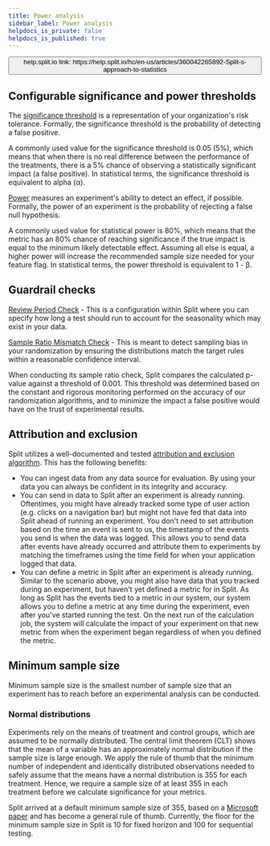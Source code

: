 ```yaml
---
title: Power analysis
sidebar_label: Power analysis
helpdocs_is_private: false
helpdocs_is_published: true
---
```


<p>
  <button style={{borderRadius:'8px', border:'1px', fontFamily:'Courier New', fontWeight:'800', textAlign:'left'}}> help.split.io link: https://help.split.io/hc/en-us/articles/360042265892-Split-s-approach-to-statistics </button>
</p>

## Configurable significance and power thresholds 

The [significance threshold](https://help.split.io/hc/en-us/articles/360020640752-Monitor-and-experiment-settings#significance-threshold) is a representation of your organization's risk tolerance. Formally, the significance threshold is the probability of detecting a false positive.

A commonly used value for the significance threshold is 0.05 (5%), which means that when there is no real difference between the performance of the treatments, there is a 5% chance of observing a statistically significant impact (a false positive). In statistical terms, the significance threshold is equivalent to alpha (α).

[Power](https://help.split.io/hc/en-us/articles/360020640752-Monitor-and-experiment-settings#power-threshold) measures an experiment's ability to detect an effect, if possible. Formally, the power of an experiment is the probability of rejecting a false null hypothesis.

A commonly used value for statistical power is 80%, which means that the metric has an 80% chance of reaching significance if the true impact is equal to the minimum likely detectable effect. Assuming all else is equal, a higher power will increase the recommended sample size needed for your feature flag. In statistical terms, the power threshold is equivalent to 1 - β.

## Guardrail checks

[Review Period Check](https://help.split.io/hc/en-us/articles/360020635912-Review-period-check) - This is a configuration within Split where you can specify how long a test should run to account for the seasonality which may exist in your data.

[Sample Ratio Mismatch Check](https://help.split.io/hc/en-us/articles/360020636472-Sample-ratio-check) - This is meant to detect sampling bias in your randomization by ensuring the distributions match the target rules within a reasonable confidence interval.  

When conducting its sample ratio check, Split compares the calculated p-value against a threshold of 0.001. This threshold was determined based on the constant and rigorous monitoring performed on the accuracy of our randomization algorithms, and to minimize the impact a false positive would have on the trust of experimental results.

## Attribution and exclusion

Split utilizes a well-documented and tested [attribution and exclusion algorithm](https://help.split.io/hc/en-us/articles/360018432532-Attribution-and-exclusion). This has the following benefits:
* You can ingest data from any data source for evaluation. By using your data you can always be confident in its integrity and accuracy.
* You can send in data to Split after an experiment is already running. Oftentimes, you might have already tracked some type of user action (e.g. clicks on a navigation bar) but might not have fed that data into Split ahead of running an experiment.  You don't need to set attribution based on the time an event is sent to us, the timestamp of the events you send is when the data was logged. This allows you to send data after events have already occurred and attribute them to experiments by matching the timeframes using the time field for when your application logged that data.
* You can define a metric in Split after an experiment is already running. Similar to the scenario above, you might also have data that you tracked during an experiment, but haven't yet defined a metric for in Split. As long as Split has the events tied to a metric in our system, our system allows you to define a metric at any time during the experiment, even after you've started running the test. On the next run of the calculation job, the system will calculate the impact of your experiment on that new metric from when the experiment began regardless of when you defined the metric.

## Minimum sample size

Minimum sample size is the smallest number of sample size that an experiment has to reach before an experimental analysis can be conducted. 

### Normal distributions

Experiments rely on the means of treatment and control groups, which are assumed to be normally distributed. The central limit theorem (CLT) shows that the mean of a variable has an approximately normal distribution if the sample size is large enough. We apply the rule of thumb that the minimum number of independent and identically distributed observations needed to safely assume that the means have a normal distribution is 355 for each treatment. Hence, we require a sample size of at least 355 in each treatment before we calculate significance for your metrics.

Split arrived at a default minimum sample size of 355, based on a [Microsoft paper](https://www.exp-platform.com/Documents/2014%20experimentersRulesOfThumb.pdf) and has become a general rule of thumb. Currently, the floor for the minimum sample size in Split is 10 for fixed horizon and 100 for sequential testing.